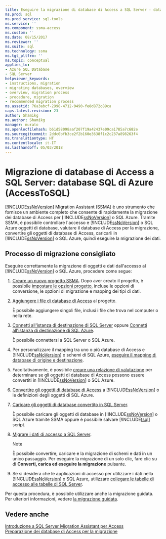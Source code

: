 ```yaml
---
title: Eseguire la migrazione di database di Access a SQL Server - database SQL di Azure | Documenti Microsoft
ms.prod: sql
ms.prod_service: sql-tools
ms.service: ''
ms.component: ssma-access
ms.custom: ''
ms.date: 08/15/2017
ms.reviewer: ''
ms.suite: sql
ms.technology: ssma
ms.tgt_pltfrm: ''
ms.topic: conceptual
applies_to:
- Azure SQL Database
- SQL Server
helpviewer_keywords:
- instructions, migration
- migrating databases, overview
- overview, migration process
- procedure, migration
- recommended migration process
ms.assetid: 76a3abcf-2998-4712-9490-fe8d872c89ca
caps.latest.revision: 23
author: Shamikg
ms.author: Shamikg
manager: murato
ms.openlocfilehash: b61d58098aaf207f19a42437e09ca1785a7c682e
ms.sourcegitcommit: 2ddc0bfb3ce2f2b160e3638f1c2c237a898263f4
ms.translationtype: HT
ms.contentlocale: it-IT
ms.lasthandoff: 05/03/2018
---
```

# <a name="migrating-access-databases-to-sql-server---azure-sql-db-accesstosql"></a>Migrazione di database di Access a SQL Server: database SQL di Azure (AccessToSQL)
[!INCLUDE[ssNoVersion](../../includes/ssnoversion_md.md)] Migration Assistant (SSMA) è uno strumento che fornisce un ambiente completo che consente di rapidamente la migrazione dei database di Access per [!INCLUDE[ssNoVersion](../../includes/ssnoversion_md.md)] o SQL Azure. Tramite SSMA, è possibile controllare l'accesso e [!INCLUDE[ssNoVersion](../../includes/ssnoversion_md.md)] o SQL Azure oggetti di database, valutare il database di Access per la migrazione, convertire gli oggetti di database di Access, caricarli in [!INCLUDE[ssNoVersion](../../includes/ssnoversion_md.md)] o SQL Azure, quindi eseguire la migrazione dei dati.  
  
## <a name="recommended-migration-process"></a>Processo di migrazione consigliato  
Eseguire correttamente la migrazione di oggetti e dati dall'accesso al [!INCLUDE[ssNoVersion](../../includes/ssnoversion_md.md)] o SQL Azure, procedere come segue:  
  
1.  [Creare un nuovo progetto SSMA](http://msdn.microsoft.com/f2d1f0b0-5394-4adb-b3f3-abd71eb68ca7). Dopo aver creato il progetto, è possibile [impostare le opzioni progetto](http://msdn.microsoft.com/0a7304df-2f35-4453-96ef-7ac83dea1167), incluse le opzioni di conversione, le opzioni di migrazione e mapping dei tipi di dati.  
  
2.  [Aggiungere i file di database di Access](http://msdn.microsoft.com/e944c740-4c8a-4bc1-b0ed-be57bc06dced) al progetto.  
  
    È possibile aggiungere singoli file, inclusi i file che trova nel computer o nella rete.  
  
3.  [Connetti all'istanza di destinazione di SQL Server](http://msdn.microsoft.com/f84cf007-ddf1-4396-a07c-3e0729abc769) oppure [Connetti all'istanza di destinazione di SQL Azure](http://msdn.microsoft.com/1ba0d113-dc05-4431-8689-e14a8821bafd).  
  
    È possibile connettersi a SQL Server o SQL Azure.  
  
4.  Per personalizzare il mapping tra uno o più database di Access e [!INCLUDE[ssNoVersion](../../includes/ssnoversion_md.md)] o schemi di SQL Azure, [eseguire il mapping di database di origine e destinazione](http://msdn.microsoft.com/69bee937-7b2c-49ee-8866-7518c683fad4).  
  
5.  Facoltativamente, è possibile [creare una relazione di valutazione](http://msdn.microsoft.com/8b9e23d6-da62-437a-8c05-8ad2628b9441) per determinare se gli oggetti di database di Access possono essere convertiti in [!INCLUDE[ssNoVersion](../../includes/ssnoversion_md.md)] o SQL Azure.  
  
6.  [Convertire gli oggetti di database di Access](http://msdn.microsoft.com/e0ef67bf-80a6-4e6c-a82d-5d46e0623c6c) a [!INCLUDE[ssNoVersion](../../includes/ssnoversion_md.md)] o le definizioni degli oggetti di SQL Azure.  
  
7.  [Caricare gli oggetti di database convertito in SQL Server](http://msdn.microsoft.com/4e854eee-b10c-4f0b-9d9e-d92416e6f2ba).  
  
    È possibile caricare gli oggetti di database in [!INCLUDE[ssNoVersion](../../includes/ssnoversion_md.md)] o SQL Azure tramite SSMA oppure è possibile salvare [!INCLUDE[tsql](../../includes/tsql_md.md)] script.  
  
8.  [Migrare i dati di accesso a SQL Server](http://msdn.microsoft.com/f3b18af7-1af0-499d-a00d-a0af94895625).  
  
    > [!NOTE]  
    > È possibile convertire, caricare e la migrazione di schemi e dati in un unico passaggio. Per eseguire la migrazione di un solo clic, fare clic su di **Converti, carica ed eseguire la migrazione** pulsante.  
  
9. Se si desidera che le applicazioni di accesso per utilizzare i dati nella [!INCLUDE[ssNoVersion](../../includes/ssnoversion_md.md)] o SQL Azure, utilizzare [collegare le tabelle di accesso alle tabelle di SQL Server](http://msdn.microsoft.com/82374ad2-7737-4164-a489-13261ba393d4).  
  
Per questa procedura, è possibile utilizzare anche la migrazione guidata. Per ulteriori informazioni, vedere [la migrazione guidata](http://msdn.microsoft.com/5bab5914-b2ae-4795-8cf5-83e42d64bef2).  
  
## <a name="see-also"></a>Vedere anche  
[Introduzione a SQL Server Migration Assistant per Access](http://msdn.microsoft.com/462a731f-08f1-44e1-9eeb-4deac6d2f6c5)  
[Preparazione dei database di Access per la migrazione](http://msdn.microsoft.com/9b80a9e0-08e7-4b4d-b5ec-cc998d3f5114)
